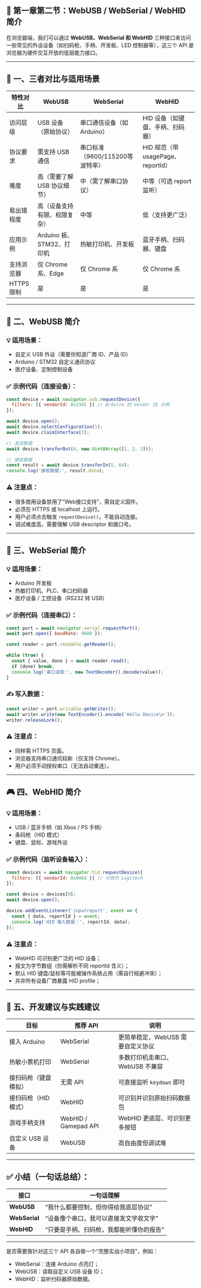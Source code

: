 
## 📘 第一章第二节：WebUSB / WebSerial / WebHID 简介

在浏览器端，我们可以通过 **WebUSB、WebSerial 和 WebHID** 三种接口来访问一些常见的外设设备（如扫码枪、手柄、开发板、LED 控制器等），这三个 API 是浏览器为硬件交互开放的低层能力接口。

---

## 🧩 一、三者对比与适用场景

| 特性对比     | WebUSB              | WebSerial             | WebHID                       |
| -------- | ------------------- | --------------------- | ---------------------------- |
| 访问层级     | USB 设备（原始协议）        | 串口通信设备（如 Arduino）     | HID 设备（如键盘、手柄、扫码器）           |
| 协议要求     | 需支持 USB 通信          | 串口标准（9600/115200等波特率） | HID 规范（带 usagePage、reportId） |
| 难度       | 高（需要了解 USB 协议细节）    | 中（需了解串口协议）            | 中等（可选 report 监听）             |
| 易出错程度    | 高（设备支持有限、权限复杂）      | 中等                    | 低（支持更广泛）                     |
| 应用示例     | Arduino 板、STM32、打印机 | 热敏打印机、开发板             | 蓝牙手柄、扫码器、键盘                  |
| 支持浏览器    | 仅 Chrome 系、Edge     | 仅 Chrome 系            | 仅 Chrome 系                   |
| HTTPS 限制 | 是                   | 是                     | 是                            |

---

## 🧪 二、WebUSB 简介

### 💡 适用场景：

* 自定义 USB 外设（需要你知道厂商 ID、产品 ID）
* Arduino / STM32 自定义通讯协议
* 医疗设备、定制控制设备

### ✅ 示例代码（连接设备）：

```js
const device = await navigator.usb.requestDevice({
  filters: [{ vendorId: 0x2341 }] // Arduino 的 Vendor ID 示例
});

await device.open();
await device.selectConfiguration(1);
await device.claimInterface(2);

// 发送数据
await device.transferOut(4, new Uint8Array([1, 2, 3]));

// 接收数据
const result = await device.transferIn(5, 64);
console.log('接收数据:', result.data);
```

### ⚠️ 注意点：

* 很多商用设备禁用了“Web接口支持”，需自定义固件。
* 必须在 HTTPS 或 localhost 上运行。
* 用户必须点击触发 `requestDevice()`，不能自动连接。
* 调试难度高，需要理解 USB descriptor 和接口号。

---

## 🔌 三、WebSerial 简介

### 💡 适用场景：

* Arduino 开发板
* 热敏打印机、PLC、串口扫码器
* 医疗设备 / 工控设备（RS232 转 USB）

### ✅ 示例代码（连接串口）：

```js
const port = await navigator.serial.requestPort();
await port.open({ baudRate: 9600 });

const reader = port.readable.getReader();

while (true) {
  const { value, done } = await reader.read();
  if (done) break;
  console.log('串口读取:', new TextDecoder().decode(value));
}
```

### ✍️ 写入数据：

```js
const writer = port.writable.getWriter();
await writer.write(new TextEncoder().encode('Hello Device\n'));
writer.releaseLock();
```

### ⚠️ 注意点：

* 同样需 HTTPS 页面。
* 浏览器支持串口通讯较新（仅支持 Chrome）。
* 用户必须手动授权串口（无法自动重连）。

---

## 🎮 四、WebHID 简介

### 💡 适用场景：

* USB / 蓝牙手柄（如 Xbox / PS 手柄）
* 条码枪（HID 模式）
* 键盘、鼠标、游戏外设

### ✅ 示例代码（监听设备输入）：

```js
const devices = await navigator.hid.requestDevice({
  filters: [{ vendorId: 0x046d }] // 示例为 Logitech
});

const device = devices[0];
await device.open();

device.addEventListener('inputreport', event => {
  const { data, reportId } = event;
  console.log('HID 输入数据：', reportId, data);
});
```

### ⚠️ 注意点：

* WebHID 可识别更广泛的 HID 设备；
* 报文为字节数组（你需解析不同 reportId 含义）；
* 默认 HID 键盘/鼠标等可能被操作系统占用（需自行规避冲突）；
* 并非所有设备厂商暴露 HID profile；

---

## 🧠 五、开发建议与实践建议

| 目标           | 推荐 API               | 说明                   |
| ------------ | -------------------- | -------------------- |
| 接入 Arduino   | WebSerial            | 更简单稳定，WebUSB 需要自定义协议 |
| 热敏小票机打印      | WebSerial            | 多数打印机走串口，WebUSB 不兼容  |
| 接扫码枪（键盘模拟）   | 无需 API               | 可直接监听 `keydown` 即可   |
| 接扫码枪（HID 模式） | WebHID               | 可识别并识别原始扫码数据包        |
| 游戏手柄支持       | WebHID / Gamepad API | WebHID 更底层、可识别更多按钮   |
| 自定义 USB 设备   | WebUSB               | 高自由度但调试难             |

---

## ✅ 小结（一句话总结）：

| 接口            | 一句话理解                 |
| ------------- | --------------------- |
| **WebUSB**    | “我什么都要控制，但你得给我底层协议”   |
| **WebSerial** | “设备像个串口，我可以直接发文字收文字”  |
| **WebHID**    | “只要是手柄、扫码枪，我都能听懂你的报告” |

---

是否需要我针对这三个 API 各自做一个“完整实战小项目”，例如：

* WebSerial：连接 Arduino 点亮灯；
* WebUSB：读取自定义 USB 设备 ID；
* WebHID：监听扫码器原始数据。

